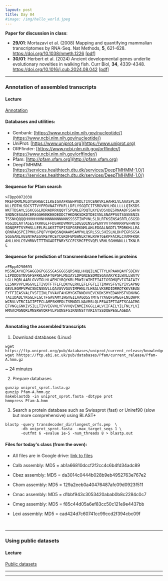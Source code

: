 ```yaml
---
layout: post
title: Day 04
#image: /img/hello_world.jpeg
---
```


**Paper for discussion in class**: 

- **29/01**: Mortazavi et al. (2008) Mapping and quantifying mammalian transcriptomes by RNA-Seq. Nat Methods, **5**, 621–628. https://doi.org/10.1038/nmeth.1226 [[pdf]](../pdf/Mortazavietal2008.pdf)
- **30/01**: Herbert et al. (2024) Ancient developmental genes underlie evolutionary novelties in walking fish. Curr Biol, **34**, 4339-4348. https://doi.org/10.1016/j.cub.2024.08.042 [[pdf]](../pdf/Herbertetal2024.pdf) 

---

### Annotation of assembled transcripts 
  
#### Lecture
[Annotation](../pdf/Day04-A.pdf)

#### Databases and utilities:  

- Genbank: [https://www.ncbi.nlm.nih.gov/nucleotide/](https://www.ncbi.nlm.nih.gov/nucleotide/)
- UniProt: [https://www.uniprot.org](https://www.uniprot.org)
- ORFfinder: [https://www.ncbi.nlm.nih.gov/orffinder/](https://www.ncbi.nlm.nih.gov/orffinder/)
- Pfam: [http://pfam.xfam.org](http://pfam.xfam.org)
- DeepTMHMM: [https://services.healthtech.dtu.dk/services/DeepTMHMM-1.0/](https://services.healthtech.dtu.dk/services/DeepTMHMM-1.0/)


#### Sequence for Pfam search
```
>FBpp0072038
MKEFQRMLMLQYSKHGECILKEIGAAFRGEHPADLTIVCENKVKLHAHKLVLAAASPLIR
NLLEDTHLSDCSTTVYFPDVNATYFKFLLDFLYSGQTCITSRDVNYLHDLLLLLQIKSDS
WKTTDSAYLSSKCGGLRDRADRRKQQYTSPQNLEPDQTLKYEVDSVDESRNAADFSSAFN
SNDNCESAAECERSGGHNNKEEDEDDCTHKDNKSDKDTDEIVNLSNAPPSGTSGSNSNIS
TSSNHQQQQHHHHHHHNHNNNNNNNNNNSSSSTINPVNLSLDLRTKSENSASRTLGSGSD
HSGIDLAVTASESTKRKGLFFDSHKDVMKPLSDGSDINSSPENYVVTPHRKRRPGFHNTQ
SDNQPFTSYPHSLLEELRLAKSTTSPISGFGSEKNMLAHLEDGALNGDTLTPDRKHLLEA
QRNRAQSPEIPMHLGPQFVYQWQSNQNAAMSAMPNLQSRLSSLSHISLNLDHPEGRSGSA
SGSGANLAGSNTHASSVREYRCEYCGKQFGMSWNLKTHLRVHTGEKPFACRLCVAMFKQK
AHLLKHLCSVHRNVITTTNGADTENRYSCCFCSMCFESVQELVRHLSGHHNNLLLTKNLR
E
```

#### Sequence for prediction of transmembrane helices in proteins
```
>FBpp0290693
MSSNEAYHEPGAGGDGPGGSSGASGGGSQRSNQLHHQQILNETTYLKPAAKQAYFSDEKV
LIPDDDSTNVGFSFRKLWAFTGPGFLMSIAYLDPGNIESDMQSGAAAKYKILWVLLWATV
LGLLMQRLAARLGVVTGLHLAEMCYRQYKRLPRWILWIMIEIAIIGSDMQEVIGTAIAIY
LLSNKVVPLWGGVLITIVDTFTFLFLDKYGLRKLEFLFGTLITIMAVSFGYEYIVSAPNQ
GEVLEGMFVPWCSNCNSNVLLQAVGVVGAVIMPHNLYLHSALVKSRDIDRRQTKKVSEAN
FYFFIEASVALFVSFIINLFVVAVFAHGMYGKTNNDVVEVCKDKSMYEDAKMSFVDNVNG
TAIIDADLYKGGLFLGCTFGAVAMYIWGVGILAAGQSSTMTGTYAGQFSMEGFLNLQWPR
WCRVLVTRCIAIIPTFCLAMFSKMEDLTSMNDILNAVMSLQLPFAAIPTIAFTSCAAIMG
EFVNGLGNKIVSILLTIVVIGVNLYFVVVQVENMEIKGGLLALVCIFAILYILFNLYLVI
HMAACMGNQRLMNSRWVQRFVLPSQNSFSIKNANSTYARIATSSDQEPEGLAGEDA
```

---

#### Annotating the assembled transcripts

1. Download databases (Linux)
```
wget https://ftp.uniprot.org/pub/databases/uniprot/current_release/knowledgebase/complete/uniprot_sprot.fasta.gz
wget hhttps://ftp.ebi.ac.uk/pub/databases/Pfam/current_release/Pfam-A.hmm.gz
```

~ 24 minutes

2. Prepare databases
```
gunzip uniprot_sprot.fasta.gz
gunzip Pfam-A.hmm.gz
makeblastdb -in uniprot_sprot.fasta -dbtype prot
hmmpress Pfam-A.hmm
```

3. Search a protein database such as Swissprot (fast) or Uniref90 (slow but more comprehensive) using BLAST+
```
blastp -query transdecoder_dir/longest_orfs.pep  \
       -db uniprot_sprot.fasta  -max_target_seqs 1 \
       -outfmt 6 -evalue 1e-5 -num_threads 8 > blastp.out
```




#### Files for today's class (from the oven):  

- All files are in Google drive: [link to files](https://drive.google.com/drive/folders/1lp6qrIan160p0PZX7-Fu_0COtPF2t7Yt?usp=share_link) 

- Calb assembly: MD5 = ab1a66810dccf2f2cc4c6b4fd34adc89
- Cbez assembly: MD5 = da3014c0444b028b9eb4952763e767e2
- Chom assembly: MD5 = 129a2eeb0a40476487afc09d0923f511
- Cmac assembly: MD5 = d1bbf943c3053420abab0b8c2284c0c7
- Cmeg assembly: MD5 = f85c44d05a6ef83cc50c121e9e4437bb
- Lexi assembly: MD5 = cad424d7c60741cc99ccd2f394cbc09f
      

&nbsp;
&nbsp;


---

### Using public datasets  
  
#### Lecture
[Public datasets](../pdf/Day03-B.pdf)
  

  
---
  

  
---
  

&nbsp;
&nbsp;
---
 
